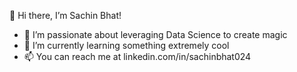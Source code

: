 👋 Hi there, I’m Sachin Bhat!
- 👀 I’m passionate about leveraging Data Science to create magic
- 🌱 I’m currently learning something extremely cool
- 📫 You can reach me at linkedin.com/in/sachinbhat024

<!---
sachinbhat024/sachinbhat024 is a ✨ special ✨ repository because its `README.md` (this file) appears on your GitHub profile.
You can click the Preview link to take a look at your changes.
--->
